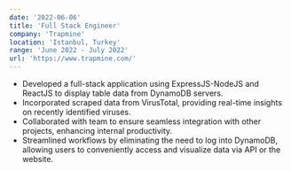 ```yaml
---
date: '2022-06-06'
title: 'Full Stack Engineer'
company: 'Trapmine'
location: 'Istanbul, Turkey'
range: 'June 2022 - July 2022'
url: 'https://www.trapmine.com/'
---
```


- Developed a full-stack application using ExpressJS-NodeJS and ReactJS to display table data from DynamoDB servers.
- Incorporated scraped data from VirusTotal, providing real-time insights on recently identified viruses.
- Collaborated with team to ensure seamless integration with other projects, enhancing internal productivity.
- Streamlined workflows by eliminating the need to log into DynamoDB, allowing users to conveniently access and visualize data via API or the website.
